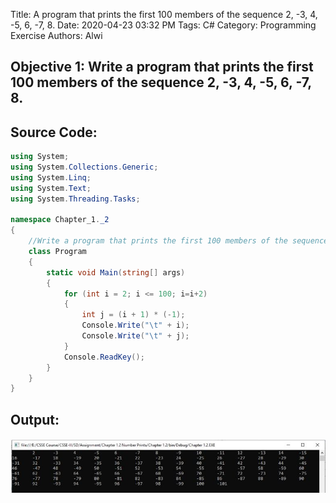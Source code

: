 Title: A program that prints the first 100 members of the sequence 2, -3, 4, -5, 6, -7, 8.
Date: 2020-04-23 03:32 PM
Tags: C#
Category: Programming Exercise
Authors: Alwi

## Objective 1: Write a program that prints the first 100 members of the sequence 2, -3, 4, -5, 6, -7, 8.

## Source Code:
```C#
using System;
using System.Collections.Generic;
using System.Linq;
using System.Text;
using System.Threading.Tasks;

namespace Chapter_1._2
{
    //Write a program that prints the first 100 members of the sequence 2, -3, 4, -5, 6, -7, 8.
    class Program
    {
        static void Main(string[] args)
        {
            for (int i = 2; i <= 100; i=i+2)
            {
                int j = (i + 1) * (-1);
                Console.Write("\t" + i);
                Console.Write("\t" + j);
            }
            Console.ReadKey();
        }
    }
}
```



## Output:
![C#](images/C-2.JPG "C#-2 output")